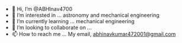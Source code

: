 - 👋 Hi, I’m @ABHInav4700
- 👀 I’m interested in ... astronomy and mechanical engineering
- 🌱 I’m currently learning ... mechanical engineering
- 💞️ I’m looking to collaborate on ... 
- 📫 How to reach me ... My email, abhinavkumar472001@gmail.com

<!---
ABHInav4700/ABHInav4700 is a ✨ special ✨ repository because its `README.md` (this file) appears on your GitHub profile.
You can click the Preview link to take a look at your changes.
--->
